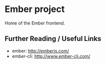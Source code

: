 # Ember project

Home of the Ember frontend.

## Further Reading / Useful Links

* ember: http://emberjs.com/
* ember-cli: http://www.ember-cli.com/
